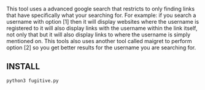 
This tool uses a advanced google search that restricts to only finding links
that have specifically what your searching for. For example: if you search a username
with option [1] then it will display websites where the username is registered to
it will also display links with the username within the link itself, not only that
but it will also display links to where the username is simply mentioned on. This
tools also uses another tool called maigret to perform option [2] so you get
better results for the username you are searching for.

## INSTALL
```git clone https://github.com/RetroPackets/Fugitive
python3 fugitive.py
